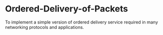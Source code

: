 # Ordered-Delivery-of-Packets
To implement a simple version of ordered delivery service required in many networking protocols and applications.
